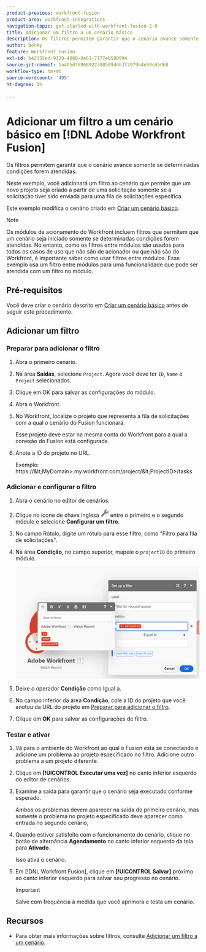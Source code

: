 ```yaml
---
product-previous: workfront-fusion
product-area: workfront-integrations
navigation-topic: get-started-with-workfront-fusion-2-0
title: Adicionar um filtro a um cenário básico
description: Os filtros permitem garantir que o cenário avance somente se determinadas condições forem atendidas.
author: Becky
feature: Workfront Fusion
exl-id: b43355ed-9329-4080-8e61-7177eb580994
source-git-commit: 1a405d38968922388589ddb3f2979b4e59cd50b8
workflow-type: tm+mt
source-wordcount: '495'
ht-degree: 1%

---
```


# Adicionar um filtro a um cenário básico em [!DNL Adobe Workfront Fusion]

Os filtros permitem garantir que o cenário avance somente se determinadas condições forem atendidas.

Neste exemplo, você adicionará um filtro ao cenário que permite que um novo projeto seja criado a partir de uma solicitação somente se a solicitação tiver sido enviada para uma fila de solicitações específica.

Este exemplo modifica o cenário criado em [Criar um cenário básico](/help/quicksilver/workfront-fusion/get-started/build-practice-scenarios/create-simple-scenario.md).

>[!NOTE]
>
>Os módulos de acionamento do Workfront incluem filtros que permitem que um cenário seja iniciado somente se determinadas condições forem atendidas. No entanto, como os filtros entre módulos são usados para todos os casos de uso que não são de acionador ou que não são do Workfront, é importante saber como usar filtros entre módulos. Esse exemplo usa um filtro entre módulos para uma funcionalidade que pode ser atendida com um filtro no módulo.

## Pré-requisitos

Você deve criar o cenário descrito em [Criar um cenário básico](/help/quicksilver/workfront-fusion/get-started/build-practice-scenarios/create-simple-scenario.md) antes de seguir este procedimento.

## Adicionar um filtro

### Preparar para adicionar o filtro

1. Abra o primeiro cenário.
1. Na área **Saídas**, selecione `Project`.
Agora você deve ter `ID`, `Name` e `Project` selecionados.
1. Clique em OK para salvar as configurações do módulo.
1. Abra o Workfront.
1. No Workfront, localize o projeto que representa a fila de solicitações com a qual o cenário do Fusion funcionará.

   Esse projeto deve estar na mesma conta do Workfront para a qual a conexão do Fusion está configurada.

1. Anote a ID do projeto no URL.

   Exemplo: https://\&lt;MyDomain\>.my.workfront.com/project/\&lt;ProjectID\>/tasks

### Adicionar e configurar o filtro

1. Abra o cenário no editor de cenários.
1. Clique no ícone de chave inglesa ![Ícone de chave inglesa](assets/wrench-icon.png) entre o primeiro e o segundo módulo e selecione **Configurar um filtro**.
1. No campo Rótulo, digite um rótulo para esse filtro, como &quot;Filtro para fila de solicitações&quot;.
1. Na área **Condição**, no campo superior, mapeie o `projectID` do primeiro módulo.

   ![Mapear ID do projeto](assets/map-proj-id.png)
1. Deixe o operador **Condição** como Igual a.
1. No campo inferior da área **Condição**, cole a ID do projeto que você anotou da URL do projeto em [Preparar para adicionar o filtro](#prepare-to-add-the-filter).
1. Clique em **OK** para salvar as configurações de filtro.

### Testar e ativar

1. Vá para o ambiente do Workfront ao qual o Fusion está se conectando e adicione um problema ao projeto especificado no filtro. Adicione outro problema a um projeto diferente.
1. Clique em **[!UICONTROL Executar uma vez]** no canto inferior esquerdo do editor de cenários.
1. Examine a saída para garantir que o cenário seja executado conforme esperado.

   Ambos os problemas devem aparecer na saída do primeiro cenário, mas somente o problema no projeto especificado deve aparecer como entrada no segundo cenário,
1. Quando estiver satisfeito com o funcionamento do cenário, clique no botão de alternância **Agendamento** no canto inferior esquerdo da tela para **Ativado**.

   Isso ativa o cenário.
1. Em [!DNL Workfront Fusion], clique em **[!UICONTROL Salvar]** próximo ao canto inferior esquerdo para salvar seu progresso no cenário.

   >[!IMPORTANT]
   >
   >Salve com frequência à medida que você aprimora e testa um cenário.

## Recursos

* Para obter mais informações sobre filtros, consulte [Adicionar um filtro a um cenário](/help/quicksilver/workfront-fusion/scenarios/add-a-filter-to-a-scenario.md).

